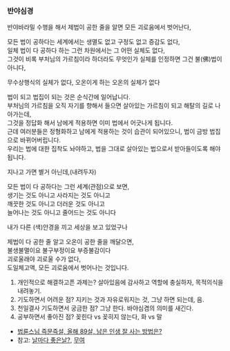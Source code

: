 ### 반야심경
반야바라밀 수행을 해서 제법이 공한 줄을 알면 모든 괴로움에서 벗어난다,  
  
모든 법이 공하다는 세계에서는 생멸도 없고 구정도 없고 증감도 없다,  
일체 법이 다 공하다 하는 그런 차원에서는 그 어떤 실체도 없다,  
그것이 비록 부처님의 가르침이라 하더라도 무엇인가 실체를 인정하면 그건 불(佛)법이 아니다,  

무수상행식의 실체가 없다, 오온이게 하는 오온의 실체가 없다   

법이 되고 법집이 되는 것은 순식간에 일어납니다.  
부처님의 가르침을 오직 자기를 향해서 들으면 살아있는 가르침이 되고 해탈의 길로 나아가는데,  
그것을 정답화 해서 남에게 적용하면 이미 법에서 어긋나게 됩니다.  
근데 여러분들은 정형화하고 남에게 적용하는 것이 습관이 되어있으니, 법이 금방 법집으로 바뀌어버립니다.  
우리는 법에 대한 집착도 놔야하고, 법을 그대로 살아있는 법으로서 받아들이도록 해야 됩니다.  

지나고 가면 별거 아닌데,(내려두자)  
  
모든 법이 다 공하다는 그런 세계(관점)으로 보면,  
생기는 것도 아니고 사라지는 것도 아니고  
깨끗한 것도 아니고 더러운 것도 아니고  
늘어나는 것도 아니고 줄어드는 것도 아니다  
  
내가 다른 (색)안경을 끼고 세상을 보고 있었구나  
  
제법이 다 공한 줄 알고 오온이 공한 줄을 깨달으면,  
불생불멸이요 불구부정이요 부증불감이다  
괴로울래야 괴로울 수가 없다,  
도일체고액, 모든 괴로움에서 벗어나는 것입니다.  
  
1. 개인적으로 해결하고픈 과제는? 살아있음에 감사하고 역할에 충실하자, 목적의식을 내려놓기.  
2. 기도하면서 어려운 점? 지키는 것과 자유로워지는 것, 그냥 하면 되는데, 음.  
3. 천일결사 기도하면서 궁금한 점? 그냥 한다. 바야심겸의 의미를 새긴다.  
4. 공부하면서 좋아진 점? 꽂힌다 vs 꽂히지 않는다, 화 vs 말  

- [법륜스님 즉문즉설, 올해 89살, 남은 인생 잘 사는 방법은?](https://www.youtube.com/watch?v=gmum5CRVbc8)  
- 참고: [날마다 좋은날?](https://blog.naver.com/yousan56/222213345781), [무여](https://blog.naver.com/PostView.naver?blogId=jsy945&logNo=222418382031&redirect=Dlog&widgetTypeCall=true&directAccess=false)  

